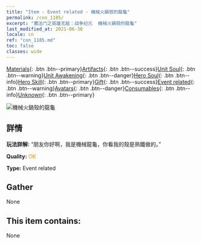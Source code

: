 ```yaml
---
title: "Item - Event related - 機械火鍋殼的龍龜"
permalink: /con_1185/
excerpt: "魔法门之英雄无敌：战争纪元  機械火鍋殼的龍龜"
last_modified_at: 2021-06-30
locale: cn
ref: "con_1185.md"
toc: false
classes: wide
---
```

 [Materials](/ItemsCN/){: .btn .btn--primary}[Artifacts](/ItemsCN/Artifacts/){: .btn .btn--success}[Unit Soul](/ItemsCN/UnitSoul/){: .btn .btn--warning}[Unit Awakening](/ItemsCN/UnitAwakening/){: .btn .btn--danger}[Hero Soul](/ItemsCN/HeroSoul/){: .btn .btn--info}[Hero Skill](/ItemsCN/HeroSkill/){: .btn .btn--primary}[Gift](/ItemsCN/Gift/){: .btn .btn--success}[Event related](/ItemsCN/Events/){: .btn .btn--warning}[Avatars](/ItemsCN/Avatars/){: .btn .btn--danger}[Consumables](/ItemsCN/Consumables/){: .btn .btn--info}[Unknown](/ItemsCN/Unknown/){: .btn .btn--primary}

 ![機械火鍋殼的龍龜](/images/t/i_81512231.png)

## 詳情
 **玩法詳解:** “朋友你好啊，我是機械龍龜，你看我的殼是熟鐵做的。”

 **Quality:** <span style="color: #FF8C00">OK</span>

 **Type:** Event related

## Gather

  None

## This item contains:

  None

